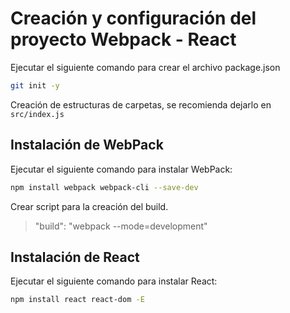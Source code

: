 

# Creación y configuración del proyecto Webpack - React


Ejecutar el siguiente comando para crear el archivo package.json
```sh
git init -y
```

Creación de estructuras de carpetas, se recomienda dejarlo en `src/index.js`

## Instalación de WebPack
Ejecutar el siguiente comando para instalar WebPack:
```sh
npm install webpack webpack-cli --save-dev
```

Crear script para la creación del build.
> "build": "webpack --mode=development"

## Instalación de React
Ejecutar el siguiente comando para instalar React:
```sh
npm install react react-dom -E
```